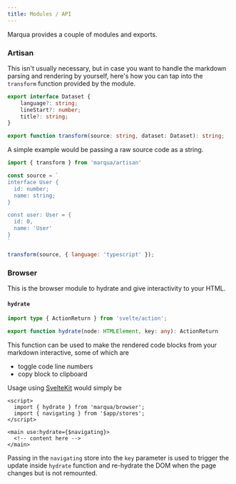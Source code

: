 ```yaml
---
title: Modules / API
---
```


Marqua provides a couple of modules and exports.

### Artisan

This isn't usually necessary, but in case you want to handle the markdown parsing and rendering by yourself, here's how you can tap into the `transform` function provided by the module.

```typescript
export interface Dataset {
	language?: string;
	lineStart?: number;
	title?: string;
}

export function transform(source: string, dataset: Dataset): string;
```

A simple example would be passing a raw source code as a string.

```javascript
import { transform } from 'marqua/artisan'

const source = `
interface User {
  id: number;
  name: string;
}

const user: User = {
  id: 0,
  name: 'User'
}
`

transform(source, { language: 'typescript' });
```

### Browser

This is the browser module to hydrate and give interactivity to your HTML.

#### `hydrate`

```typescript
import type { ActionReturn } from 'svelte/action';

export function hydrate(node: HTMLElement, key: any): ActionReturn
```

This function can be used to make the rendered code blocks from your markdown interactive, some of which are

- toggle code line numbers
- copy block to clipboard

Usage using [SvelteKit](https://kit.svelte.dev/) would simply be

```svelte
<script>
  import { hydrate } from 'marqua/browser';
  import { navigating } from '$app/stores';
</script>

<main use:hydrate={$navigating}>
  <!-- content here -->
</main>
```

Passing in the `navigating` store into the `key` parameter is used to trigger the update inside `hydrate` function and re-hydrate the DOM when the page changes but is not remounted.
